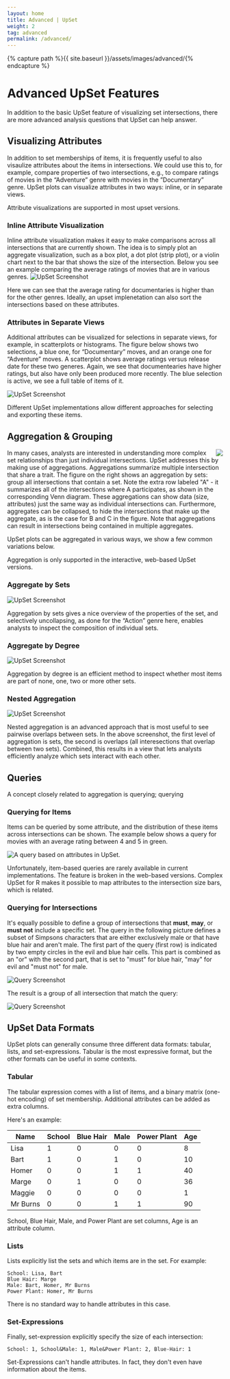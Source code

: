 ```yaml
---
layout: home
title: Advanced | UpSet
weight: 2
tag: advanced
permalink: /advanced/
---
```


{% capture path %}{{ site.baseurl }}/assets/images/advanced/{% endcapture %}


# Advanced UpSet Features

In addition to the basic UpSet feature of visualizing set intersections, there are more advanced analysis questions that UpSet can help answer. 


## Visualizing Attributes



In addition to set memberships of items, it is frequently useful to also visaulize attributes about the items in intersections. We could use this to, for example, compare properties of two intersections, e.g., to compare ratings of movies in the “Adventure” genre with movies in the ”Documentary” genre. UpSet plots can visualize attributes in two ways: inline, or in separate views. 

<div class="note">
Attribute visualizations are supported in most upset versions. 
</div>

### Inline Attribute Visualization

Inline attribute visualization makes it easy to make comparisons across all intersections that are currently shown. The idea is to simply plot an aggregate visualization, such as a box plot, a dot plot (strip plot), or a violin chart next to the bar that shows the size of the intersection. Below you see an example comparing the average ratings of movies that are in various genres.
![UpSet Screenshot]({{path}}/upset_inline_attribute.png)

Here we can see that the average rating for documentaries is higher than for the other genres. Ideally, an upset implenetation can also sort the intersections based on these attributes. 


### Attributes in Separate Views

Additional attributes can be visualized for selections in separate views, for example, in scatterplots or histograms. The figure below shows two selections, a blue one, for “Documentary” moves, and an orange one for “Adventure” moves. A scatterplot shows average ratings versus release date for these two generes. Again, we see that documentearies have higher ratings, but also have only been produced more recently.  The blue selection is active, we see a full table of items of it. 

![UpSet Screenshot]({{path}}/upset_separate_view_attribute.png)

Different UpSet implementations allow different approaches for selecting and exporting these items. 



## Aggregation & Grouping

<img style="float: right; padding-left: 5px;" src="{{path}}/matrix_aggregation.png">
In many cases, analysts are interested in understanding more complex set relationships than just individual intersections. UpSet addresses this by making use of aggregations. Aggregations summarize multiple intersection that share a trait. The figure on the right shows an aggregation by sets: group all intersections that contain a set. Note the extra row labeled "A" - it summarizes all of the intersections where A participates, as shown in the corresponding Venn diagram. These aggregations can show data (size, attributes) just the same way as individual intersections can. Furthermore, aggregates can be collapsed, to hide the intersections that make up the aggregate, as is the case for B and C in the figure. Note that aggregations can result in intersections being contained in multiple aggregates. 

UpSet plots can be aggregated in various ways, we show a few common variations below.


<div class="note">
Aggregation is only supported in the interactive, web-based UpSet versions.
</div>

### Aggregate by Sets

![UpSet Screenshot]({{path}}/aggregate_sets.png)

Aggregation by sets gives a nice overview of the properties of the set, and selectively uncollapsing, as done for the “Action” genre here, enables analysts to inspect the composition of individual sets. 

### Aggregate by Degree
![UpSet Screenshot]({{path}}/aggregate_degree.png)

Aggregation by degree is an efficient method to inspect whether most items are part of none, one, two or more other sets. 

### Nested Aggregation
![UpSet Screenshot]({{path}}/aggregate_nested.png)

Nested aggregation is an advanced approach that is most useful to see pairwise overlaps between sets. In the above screenshot, the first level of aggregation is sets, the second is overlaps (all interesections that overlap between two sets). Combined, this results in a view that lets analysts efficiently analyze which sets interact with each other. 

## Queries

A concept closely related to aggregation is querying; querying 


### Querying for Items

Items can be queried by some attribute, and the distribution of these items across intersections can be shown. The example below shows a query for movies with an average rating between 4 and 5 in green. 

![A query based on attributes in UpSet.]({{path}}/attribute_query.png)

<div class="note">
Unfortunately, item-based queries are rarely available in current implementations. The feature is broken in the web-based versions. Complex UpSet for R makes it possible to map attributes to the intersection size bars, which is related. 
</div>

### Querying for Intersections

It's equally possible to define a group of intersections that **must**, **may**, or **must not** include a specific set. The query in the following picture defines a subset of Simpsons characters that are either exclusively male or that have blue hair and aren't male. The first part of the query (first row) is indicated by two empty circles in the evil and blue hair cells. This part is combined as an "or" with the second part, that is set to "must" for blue hair, "may" for evil and "must not" for male.

![Query Screenshot]({{path}}/query.png)

The result is a group of all intersection that match the query: 

![Query Screenshot]({{path}}/query_result.png)




## UpSet Data Formats

UpSet plots can generally consume three different data formats: tabular, lists, and set-expressions. Tabular is the most expressive format, but the other formats can be useful in some contexts. 

### Tabular 

The tabular expression comes with a list of items, and a binary matrix (one-hot encoding) of set membership. Additional attributes can be added as extra columns. 

Here's an example: 

| Name     | School | Blue Hair | Male | Power Plant | Age |
|----------|--------|-----------|------|-------------|-----|
| Lisa     | 1      | 0         | 0    | 0           | 8   |
| Bart     | 1      | 0         | 1    | 0           | 10  |
| Homer    | 0      | 0         | 1    | 1           | 40  |
| Marge    | 0      | 1         | 0    | 0           | 36  |
| Maggie   | 0      | 0         | 0    | 0           | 1   |
| Mr Burns | 0      | 0         | 1    | 1           | 90  |

School, Blue Hair, Male, and Power Plant are set columns, Age is an attribute column. 

### Lists

Lists explicitly list the sets and which items are in the set. For example: 

```
School: Lisa, Bart
Blue Hair: Marge
Male: Bart, Homer, Mr Burns
Power Plant: Homer, Mr Burns
```

There is no standard way to handle attributes in this case. 

### Set-Expressions

Finally, set-expression explicitly specify the size of each intersection: 

```
School: 1, School&Male: 1, Male&Power Plant: 2, Blue-Hair: 1
```

Set-Expressions can't handle attributes. In fact, they don't even have information about the items. 


